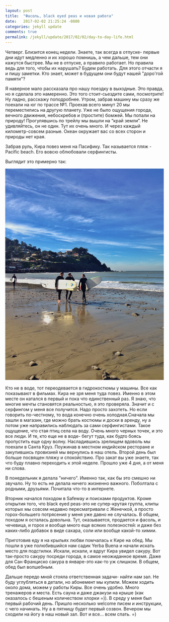 ```yaml
---
layout: post
title:  "Фасоль, black eyed peas и новая работа"
date:   2017-02-02 21:25:24 -0800
categories: jekyll update
comments: true
permalink: /jekyll/update/2017/02/02/day-to-day-life.html
---
```


Четверг. Близится конец недели. Знаете, так всегда в отпуске- первые дни идут медленно и их хорошо помнишь, а чем дальше, тем они кажутся быстрее. Мы не в отпуске, а правило работает. Но правила ведь для того, чтобы их нарушать? Будем работать. Для этого отчасти я и пишу заметки. Кто знает, может в будущем они будут нашей "доро'гой памяти"?
<!--separate-->

Я наверное мало рассказала про нашу поездку в выходные. Это правда, но я сделала это намеренно. Это того стоит-сьездите сами, посмотрите!
Ну ладно, расскажу поподробнее. Утром, забрав машину мы сразу же поехали на юг по трассе №1. Проехав всего минут 20 мы переместились на другую планету. Уже не было ощущения города, вечного движения, небоскребов и (простите) бомжей. Мы попали на природу! Прогулявшись по трейлу мы вышли на “край земли”. Не удивляйтесь, он не один. Тут их очень много. И через каждый километр-совсем разные. Океан окружает вас со всех сторон и природы нет края.

Забрав руль, Кира повез меня на Пасифику. Так называется пляж -Paсific beach. Его вовсю облюбовали серфингисты.

Выглядит это примерно так:

![Pasific beach](/assets/images/posts/2017-02-02-day-to-day-life/pasific.jpeg)

 Кто не в воде, тот переодевается в гидрокостюмы у машины. Все как показывают в фильмах. Кира не зря меня туда повез. Именно в этом месте он катался в первый и пока что единственный раз. Я знаю, что многие мечты становятся реальностью, я это проверяла. Значит и с серфингом у меня все получится. Надо просто захотеть. Но если говорить по-честному, то вода конечно очень холодная.Сначала мы зашли в магазин, где можно брать костюмы и доски в аренду, ну а потом уже направились наблюдать за сами серфингистами. Такое ощущение, что стая птиц села на воду. Очень много черных точек, и это все люди.  И те, кто еще не в воде- бегут туда, как будто боясь пропустить еще одну волну. Насладившись зрелищем вдоволь мы поехали в Санта Круз. Поужинав в местном индийском ресторане и закупившись провизией мы вернулись в наш отель. Второй день был больше посвящен пляжу и спокойствию. Про закат вы уже знаете, так что буду плавно переходить к этой неделе. Прошло уже 4 дня, а от меня ни слова.

В понедельник я делала "ничего". Именно так, как бы это смешно ни звучало. Ну то есть не делала ничего жизненно важного. Поболтала с родными, друзьями. Почитала что-то в интернете.

Вторник начался походом в Safeway и поисками продуктов. Кроме открытия того, что black eyed peas-это не супер-крутая группа, клипы которых мы совсем недавно пересматривали с Женечкой, а просто горох-большего потрясения у меня уже давно не случалась. В общем, походом я осталась довольна. Тут, оказывается, продается и фасоль, и чечевица, и горох и вообще много еще всяких полезностей: и даже без каких-либо добавок в виде сахара, соли или вообще какой-то химии.

Приготовив еду я на крыльях любви помчалась к Кире на обед. Мы пошли в уже полюбившийся нам садик Yerba Buena и начали искать место для подстилки. Искали, искали, и вдруг Кира увидел сакуру. Вот так-просто сакуру посреди города, в самое неожиданное время. Даже для Сан Франциско сакура в январе-это как-то уж слишком. В общем, обед был волшебным.

Дальше передо мной стояла ответственная задачи- найти нам зал. Не буду углубляться в детали, но абонемент мы купили. Можем ходить около дома, можем у работы Киры. Все очень удобно. Много тренажеров и места. Есть сауна и даже джакузи на крыше (как оказалось с бешеным количеством хлорки =)).
В среду у меня был первый рабочий день. Пришло несколько welcome писем и инструкции, с чего начинать. Ну а в пятницу будет первый созвон. Вечером мы сходили на йогу в наш новый зал. Вот и все… всем спать. =)







